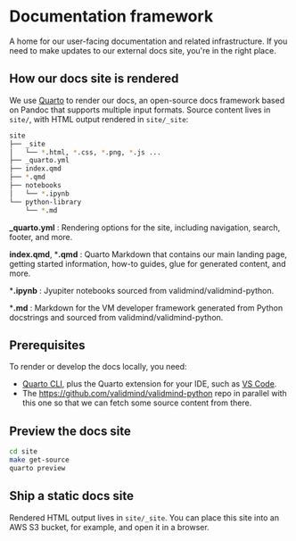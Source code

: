 # Documentation framework

A home for our user-facing documentation and related infrastructure. If you need to make updates to our external docs site, you're in the right place.

## How our docs site is rendered

We use [Quarto](https://quarto.org) to render our docs, an open-source docs framework based on Pandoc that supports multiple input formats. Source content lives in `site/`, with HTML output rendered in `site/_site`:

```bash
site
├── _site
│   └── *.html, *.css, *.png, *.js ...
├── _quarto.yml
├── index.qmd
├── *.qmd
├── notebooks
│   └── *.ipynb
└── python-library
    └── *.md
```

**_quarto.yml**
: Rendering options for the site, including navigation, search, footer, and more.

**index.qmd**, ***.qmd**
: Quarto Markdown that contains our main landing page, getting started information, how-to guides, glue for generated content, and more.

***.ipynb**
: Jyupiter notebooks sourced from validmind/validmind-python.

***.md**
: Markdown for the VM developer framework generated from Python docstrings and sourced from validmind/validmind-python.


## Prerequisites

To render or develop the docs locally, you need:

- [Quarto CLI](https://quarto.org/docs/get-started/), plus the Quarto extension for your IDE, such as [VS Code](https://marketplace.visualstudio.com/items?itemName=quarto.quarto).
- The https://github.com/validmind/validmind-python repo in parallel with this one so that we can fetch some source content from there.

## Preview the docs site

```bash
cd site
make get-source
quarto preview
```

## Ship a static docs site

Rendered HTML output lives in `site/_site`. You can place this site into an AWS S3 bucket, for example, and open it in a browser.
